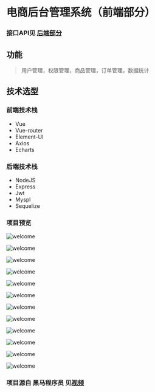 # 电商后台管理系统（前端部分）

### 接口API见 [后端部分](https://gitee.com/uyc/vueShop-api-server)

## 功能
> 用户管理，权限管理，商品管理，订单管理，数据统计

## 技术选型
### 前端技术栈

- Vue
- Vue-router
- Element-UI
- Axios
- Echarts

### 后端技术栈

- NodeJS
- Express
- Jwt
- Myspl
- Sequelize


### 项目预览
![welcome](https://gitee.com/uyc/vue-shop-admin/raw/master/image/login.png)

![welcome](https://gitee.com/uyc/vue-shop-admin/raw/master/image/welcome.png)

![welcome](https://gitee.com/uyc/vue-shop-admin/raw/master/image/users.png)

![welcome](https://gitee.com/uyc/vue-shop-admin/raw/master/image/roles.png)

![welcome](https://gitee.com/uyc/vue-shop-admin/raw/master/image/rights.png)

![welcome](https://gitee.com/uyc/vue-shop-admin/raw/master/image/orders.png)

![welcome](https://gitee.com/uyc/vue-shop-admin/raw/master/image/reports.png)

![welcome](https://gitee.com/uyc/vue-shop-admin/raw/master/image/goods.png)

![welcome](https://gitee.com/uyc/vue-shop-admin/raw/master/image/goodsAdd.png)

![welcome](https://gitee.com/uyc/vue-shop-admin/raw/master/image/params.png)

![welcome](https://gitee.com/uyc/vue-shop-admin/raw/master/image/categories.png)

![welcome](https://gitee.com/uyc/vue-shop-admin/raw/master/image/categories.png)

### 项目源自 黑马程序员 见[视频](https://www.bilibili.com/video/BV1E7411c7M8?)


